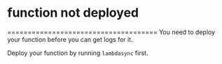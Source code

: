 # function not deployed
=====================================
You need to deploy your function before you can get logs for it.

Deploy your function by running `lambdasync` first.
